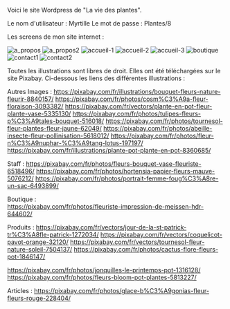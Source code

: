 Voici le site Wordpress de "La vie des plantes".

Le nom d'utilisateur : Myrtille
Le mot de passe : Plantes/8

Les screens de mon site internet :

![a_propos](https://github.com/user-attachments/assets/68c962a3-593f-46fb-a196-cd1b87a93498)
![a_propos2](https://github.com/user-attachments/assets/f8551786-d17f-4383-9e4d-5bae410676fc)
![accueil-1](https://github.com/user-attachments/assets/401bd6b0-60a6-4bfa-ba93-14bfa987698e)
![accueil-2](https://github.com/user-attachments/assets/82838809-a9b0-480d-8084-f9365d281512)
![accueil-3](https://github.com/user-attachments/assets/8a75d0f9-ac7e-46ef-ae31-b76587d513c9)
![boutique](https://github.com/user-attachments/assets/02264d7b-64dc-4862-94fe-6c8b461e2909)
![contact1](https://github.com/user-attachments/assets/8a426f9e-8d5a-44e4-9e62-b1da3e77e817)
![contact2](https://github.com/user-attachments/assets/59a8dd52-903f-4760-bf15-14989f8b3413)

Toutes les illustrations sont libres de droit.
Elles ont été téléchargées sur le site Pixabay.
Ci-dessous les liens des différentes illustrations :

Autres Images :
https://pixabay.com/fr/illustrations/bouquet-fleurs-nature-fleurir-8840157/
https://pixabay.com/fr/photos/cosm%C3%A9a-fleur-floraison-3093382/
https://pixabay.com/fr/vectors/plante-en-pot-fleur-plante-vase-5335130/
https://pixabay.com/fr/photos/tulipes-fleurs-p%C3%A9tales-bouquet-516018/
https://pixabay.com/fr/photos/tournesol-fleur-plantes-fleur-jaune-62049/
https://pixabay.com/fr/photos/abeille-insecte-fleur-pollinisation-5618012/
https://pixabay.com/fr/photos/fleur-n%C3%A9nuphar-%C3%A9tang-lotus-197197/
https://pixabay.com/fr/illustrations/plante-pot-plante-en-pot-8360685/


Staff :
https://pixabay.com/fr/photos/fleurs-bouquet-vase-fleuriste-6518496/
https://pixabay.com/fr/photos/hortensia-papier-fleurs-mauve-5076212/
https://pixabay.com/fr/photos/portrait-femme-foug%C3%A8re-un-sac-6493899/

Boutique :  
https://pixabay.com/fr/photos/fleuriste-impression-de-meissen-hdr-644602/ 

Produits :
https://pixabay.com/fr/vectors/jour-de-la-st-patrick-tr%C3%A8fle-patrick-1272034/
https://pixabay.com/fr/vectors/coquelicot-pavot-orange-32120/
https://pixabay.com/fr/vectors/tournesol-fleur-nature-soleil-7504137/
https://pixabay.com/fr/photos/cactus-flore-fleurs-pot-1846147/

https://pixabay.com/fr/photos/jonquilles-le-printemps-pot-1316128/
https://pixabay.com/fr/photos/fleurs-bloom-pot-plantes-5813227/

Articles :
https://pixabay.com/fr/photos/glace-b%C3%A9gonias-fleur-fleurs-rouge-228404/
